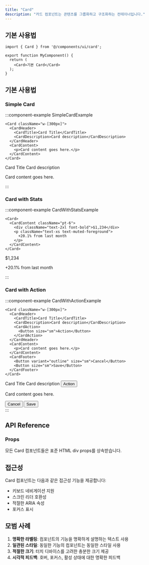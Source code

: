 ```yaml
---
title: "Card"
description: "카드 컴포넌트는 콘텐츠를 그룹화하고 구조화하는 컨테이너입니다."
---
```


## 기본 사용법

```tsx
import { Card } from '@/components/ui/card';

export function MyComponent() {
  return (
    <Card>기본 Card</Card>
  );
}
```

## 기본 사용법

### Simple Card

:::component-example SimpleCardExample
```tsx
<Card className="w-[300px]">
  <CardHeader>
    <CardTitle>Card Title</CardTitle>
    <CardDescription>Card description</CardDescription>
  </CardHeader>
  <CardContent>
    <p>Card content goes here.</p>
  </CardContent>
</Card>
```

<div>
<Card className="w-[300px]">
  <CardHeader>
    <CardTitle>Card Title</CardTitle>
    <CardDescription>Card description</CardDescription>
  </CardHeader>
  <CardContent>
    <p>Card content goes here.</p>
  </CardContent>
</Card>
</div>
:::

### Card with Stats

:::component-example CardWithStatsExample
```tsx
<Card>
  <CardContent className="pt-6">
    <div className="text-2xl font-bold">$1,234</div>
    <p className="text-xs text-muted-foreground">
      +20.1% from last month
    </p>
  </CardContent>
</Card>
```

<div>
<Card>
  <CardContent className="pt-6">
    <div className="text-2xl font-bold">$1,234</div>
    <p className="text-xs text-muted-foreground">
      +20.1% from last month
    </p>
  </CardContent>
</Card>
</div>
:::

### Card with Action

:::component-example CardWithActionExample
```tsx
<Card className="w-[300px]">
  <CardHeader>
    <CardTitle>Card Title</CardTitle>
    <CardDescription>Card description</CardDescription>
    <CardAction>
      <Button size="sm">Action</Button>
    </CardAction>
  </CardHeader>
  <CardContent>
    <p>Card content goes here.</p>
  </CardContent>
  <CardFooter>
    <Button variant="outline" size="sm">Cancel</Button>
    <Button size="sm">Save</Button>
  </CardFooter>
</Card>
```

<div>
<Card className="w-[300px]">
  <CardHeader>
    <CardTitle>Card Title</CardTitle>
    <CardDescription>Card description</CardDescription>
    <CardAction>
      <Button size="sm">Action</Button>
    </CardAction>
  </CardHeader>
  <CardContent>
    <p>Card content goes here.</p>
  </CardContent>
  <CardFooter>
    <Button variant="outline" size="sm">Cancel</Button>
    <Button size="sm">Save</Button>
  </CardFooter>
</Card>
</div>
:::

## API Reference

### Props

모든 Card 컴포넌트들은 표준 HTML div props를 상속받습니다.

## 접근성

Card 컴포넌트는 다음과 같은 접근성 기능을 제공합니다:

- 키보드 네비게이션 지원
- 스크린 리더 호환성
- 적절한 ARIA 속성
- 포커스 표시

## 모범 사례

1. **명확한 라벨링**: 컴포넌트의 기능을 명확하게 설명하는 텍스트 사용
2. **일관된 스타일**: 동일한 기능의 컴포넌트는 동일한 스타일 사용
3. **적절한 크기**: 터치 디바이스를 고려한 충분한 크기 제공
4. **시각적 피드백**: 호버, 포커스, 활성 상태에 대한 명확한 피드백

